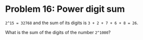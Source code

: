 # Problem 16: Power digit sum
```2^15 = 32768``` and the sum of its digits is ```3 + 2 + 7 + 6 + 8 = 26```.

What is the sum of the digits of the number ```2^1000```?
